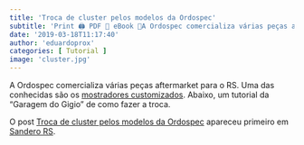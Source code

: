 ```yaml
---
title: 'Troca de cluster pelos modelos da Ordospec'
subtitle: 'Print 🖨 PDF 📄 eBook 📱A Ordospec comercializa várias peças aftermarket para o RS. Uma das conhecidas são os mostradores customizados. Abaixo, um tutorial da “Garagem do Gigio” de como fazer a troca.'
date: '2019-03-18T11:17:40'
author: 'eduardoprox'
categories: [ Tutorial ]
image: 'cluster.jpg'
---
```


A Ordospec comercializa várias peças aftermarket para o RS. Uma das conhecidas são os [mostradores customizados](https://www.ordospec.com.br/interior-e-exterior/painel-racing-ordospec-para-r-s-cluster/?variant=55205800). Abaixo, um tutorial da “Garagem do Gigio” de como fazer a troca.




O post [Troca de cluster pelos modelos da Ordospec](https://sanderors.com/clusters/) apareceu primeiro em [Sandero RS](https://sanderors.com).

